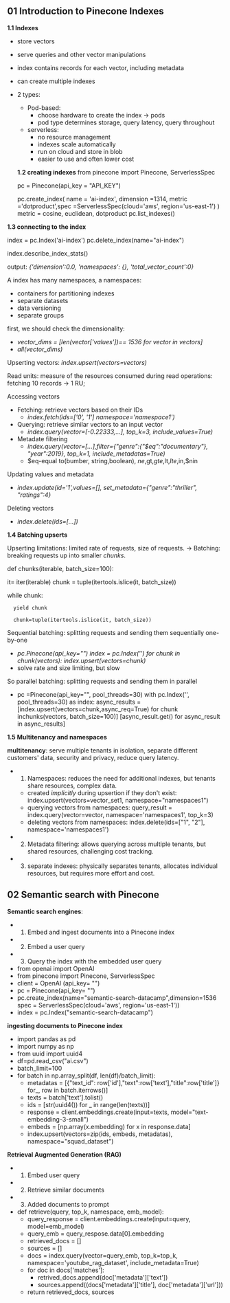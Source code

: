 ## 01 Introduction to Pinecone Indexes
**1.1 Indexes**
- store vectors
- serve queries and other vector manipulations 
- index contains records for each vector, including metadata
- can create multiple indexes
- 2 types:
  - Pod-based:
    - choose hardware to create the index -> pods
    - pod type determines storage, query latency, query throughout
  - serverless:
    - no resource management
    - indexes scale automatically
    - run on cloud and store in blob
    - easier to use and often lower cost
  
  **1.2 creating indexes**
  from pinecone import Pinecone, ServerlessSpec

  pc = Pinecone(api_key = "API_KEY")

  pc.create_index(
    name = 'ai-index', dimension =1314, 
    metric ='dotproduct',spec =ServerlessSpec(cloud='aws', region='us-east-1')
  )
metric = cosine, euclidean, dotproduct
  pc.list_indexes()

**1.3 connecting to the index**

index = pc.Index('ai-index')
pc.delete_index(name="ai-index")

index.describe_index_stats()

output: *{'dimension':0.0, 'namespaces': {}, 'total_vector_count':0}*

A index has many namespaces, a namespaces:
- containers for partitioning indexes
- separate datasets
- data versioning
- separate groups

first, we should check the dimensionality:
  - *vector_dims = [len(vector['values'])== 1536 for vector in vectors]*
  - *all(vector_dims)*

Upserting vectors: *index.upsert(vectors=vectors)*

Read units: measure of the resources consumed during read operations: fetching 10 records -> 1 RU;


Accessing vectors
- Fetching: retrieve vectors based on their IDs
  - *index.fetch(ids=['0', '1'] namespace='namespace1')*
- Querying: retrieve similar vectors to an input vector
  - *index.query(vector=[-0.22333,...], top_k=3, include_values=True)*
- Metadate filtering
  - *index.query(vector=[...],filter={"genre":{"$eq":"documentary"}, "year":2019}, top_k=1, include_metadatas=True)*
  - $eq-equal to(bumber, string,boolean), $ne,$gt,$gte,$lt,$lte,$in,$nin

Updating values and metadata
- *index.update(id='1',values=[], set_metadata={"genre":"thriller", "ratings":4}*

Deleting vectors
- *index.delete(ids=[...])*

**1.4 Batching upserts**

Upserting limitations: limited rate of requests, size of requests. -> Batching: breaking requests up into smaller *chunks*.

def chunks(iterable, batch_size=100):
  
  it= iter(iterable)
  chunk = tuple(itertools.islice(it, batch_size))
  
  while chunk:
    
      yield chunk
      
      chunk=tuple(itertools.islice(it, batch_size))

Sequential batching: splitting requests and sending them sequentially one-by-one
- *pc.Pinecone(api_key="") index = pc.Index('') for chunk in chunk(vectors): index.upsert(vectors=chunk)*
- solve rate and size limiting, but slow

So parallel batching: splitting requests and sending them in parallel
- pc =Pinecone(api_key="", pool_threads=30)  with pc.Index('', pool_threads=30) as index: async_results = [index.upsert(vectors=chunk,async_req=True) for chunk inchunks(vectors, batch_size=100)] [async_result.get() for async_result in async_results]

**1.5 Multitenancy and namespaces**

**multitenancy**: serve multiple tenants in isolation, separate different customers' data, security and privacy, reduce query latency.
- 1. Namespaces: reduces the need for additional indexes, but tenants share resources, complex data.
  - created *implicitly* during upsertion if they don't exist: index.upsert(vectors=vector_set1, namespace="namespaces1")
  - querying vectors from namespaces: query_result = index.query(vector=vector, namespace='namespaces1', top_k=3)
  - deleting vectors from namespaces: index.delete(ids=["1", "2"], namespace='namespaces1')
- 2. Metadata filtering: allows querying across multiple tenants, but shared resources, challenging cost tracking.
- 3. separate indexes: physically separates tenants, allocates individual resources, but requires more effort and cost.

## 02 Semantic search with Pinecone
**Semantic search engines**:
- 1. Embed and ingest documents into a Pinecone index
- 2. Embed a user query
- 3. Query the index with the embedded user query
- from openai import OpenAI 
- from pinecone import Pinecone, ServerlessSpec
- client = OpenAI (api_key= "")
- pc = Pinecone(api_key= "")
- pc.create_index(name="semantic-search-datacamp",dimension=1536 spec = ServerlessSpec(cloud='aws', region='us-east-1'))
- index = pc.Index("semantic-search-datacamp")

**ingesting documents to Pinecone index**
- import pandas as pd
- import numpy as np
- from uuid import uuid4
- df=pd.read_csv("ai.csv")
- batch_limit=100
- for batch in np.array_split(df, len(df)/batch_limit):
  - metadatas = [{"text_id": row['id'],"text":row['text'],"title":row['title']} for_, row in batch.iterrows()]
  - texts = batch['text'].tolist()
  - ids = [str(uuid4()) for _ in range(len(texts))]
  - response = client.embeddings.create(input=texts, model="text-embedding-3-small")
  - embeds = [np.array(x.embedding) for x in response.data]
  - index.upsert(vectors=zip(ids, embeds, metadatas), namespace="squad_dataset")

**Retrieval Augmented Generation (RAG)**
- 1. Embed user query
- 2. Retrieve similar documents
- 3. Added documents to prompt
- def retrieve(query, top_k, namespace, emb_model):
  - query_response = client.embeddings.create(input=query, model=emb_model)
  - query_emb = query_respose.data[0].embedding
  - retrieved_docs = []
  - sources = []
  - docs = index.query(vector=query_emb, top_k=top_k, namespace='youtube_rag_dataset', include_metadata=True)
  - for doc in docs['matches']:
    - retrived_docs.append(doc['metadata']['text'])
    - sources.append((docs['metadata']['title'], doc['metadata']['url']))
  - return retrieved_docs, sources